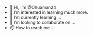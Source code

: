 - 👋 Hi, I’m @Ohuaman24
- 👀 I’m interested in learning much more.
- 🌱 I’m currently learning ...
- 💞️ I’m looking to collaborate on ...
- 📫 How to reach me ...

<!---
Ohuaman24/Ohuaman24 is a ✨ special ✨ repository because its `README.md` (this file) appears on your GitHub profile.
You can click the Preview link to take a look at your changes.
--->
